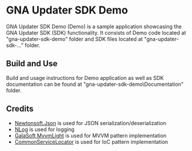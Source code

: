 # GNA Updater SDK Demo

GNA Updater SDK Demo (Demo) is a sample application showcasing the GNA Updater SDK (SDK) functionality.
It consists of Demo code located at "gna-updater-sdk-demo" folder and SDK files located at "gna-updater-sdk-..." folder.

## Build and Use

Build and usage instructions for Demo application as well as SDK documentation can be found at "gna-updater-sdk-demo\Documentation" folder.

## Credits

- [Newtonsoft.Json](https://www.newtonsoft.com/json) is used for JSON serialization/deserialization
- [NLog](https://github.com/NLog/NLog) is used for logging
- [GalaSoft MvvmLight](https://github.com/lbugnion/mvvmlight) is used for MVVM pattern implementation
- [CommonServiceLocator](https://github.com/unitycontainer/commonservicelocator) is used for IoC pattern implementation